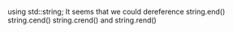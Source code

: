 using std::string;
It seems that we could dereference string.end() string.cend() string.crend() and string.rend()
